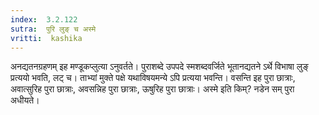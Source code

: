 ```yaml
---
index:  3.2.122
sutra:  पुरि लुङ् च अस्मे
vritti:  kashika 
---
```


अनद्यतनग्रहणम् इह मण्डूकप्लुत्या ऽनुवर्तते। पुराशब्दे उपपदे स्मशब्दवर्जिते भूतानद्यतने ऽर्थे विभाषा लुङ् प्रत्ययो भवति, लट् च। ताभ्यां मुक्ते पक्षे यथाविषयमन्ये ऽपि प्रत्यया भवन्ति। वसन्ति इह पुरा छात्राः, अवात्सुरिह पुरा छात्राः, अवसन्निह पुरा छात्राः, ऊषुरिह पुरा छात्राः। अस्मे इति किम्? नडेन सम् पुरा अधीयते।

